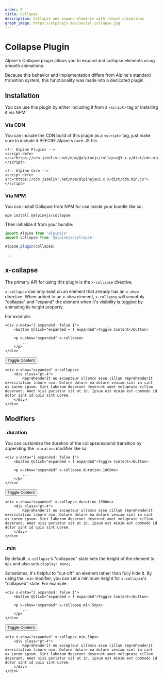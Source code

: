 ```yaml
---
order: 4
title: Collapse
description: Collapse and expand elements with robust animations
graph_image: https://alpinejs.dev/social_collapse.jpg
---
```


# Collapse Plugin

Alpine's Collapse plugin allows you to expand and collapse elements using smooth animations.

Because this behavior and implementation differs from Alpine's standard transition system, this functionality was made into a dedicated plugin.

<a name="installation"></a>

## Installation

You can use this plugin by either including it from a `<script>` tag or installing it via NPM:

### Via CDN

You can include the CDN build of this plugin as a `<script>` tag, just make sure to include it BEFORE Alpine's core JS file.

```alpine
<!-- Alpine Plugins -->
<script defer src="https://cdn.jsdelivr.net/npm/@alpinejs/collapse@3.x.x/dist/cdn.min.js"></script>

<!-- Alpine Core -->
<script defer src="https://cdn.jsdelivr.net/npm/alpinejs@3.x.x/dist/cdn.min.js"></script>
```

### Via NPM

You can install Collapse from NPM for use inside your bundle like so:

```shell
npm install @alpinejs/collapse
```

Then initialize it from your bundle:

```js
import Alpine from 'alpinejs'
import collapse from '@alpinejs/collapse'

Alpine.plugin(collapse)

...
```

<a name="x-collapse"></a>

## x-collapse

The primary API for using this plugin is the `x-collapse` directive.

`x-collapse` can only exist on an element that already has an `x-show` directive. When added to an `x-show` element, `x-collapse` will smoothly "collapse" and "expand" the element when it's visibility is toggled by animating its height property.

For example:

```alpine
<div x-data="{ expanded: false }">
    <button @click="expanded = ! expanded">Toggle Content</button>

    <p x-show="expanded" x-collapse>
        ...
    </p>
</div>
```

<!-- START_VERBATIM -->
<div x-data="{ expanded: false }" class="demo">
    <button @click="expanded = ! expanded">Toggle Content</button>

    <div x-show="expanded" x-collapse>
        <div class="pt-4">
            Reprehenderit eu excepteur ullamco esse cillum reprehenderit exercitation labore non. Dolore dolore ea dolore veniam sint in sint ex Lorem ipsum. Sint laborum deserunt deserunt amet voluptate cillum deserunt. Amet nisi pariatur sit ut id. Ipsum est minim est commodo id dolor sint id quis sint Lorem.
        </div>
    </div>

</div>
<!-- END_VERBATIM -->

<a name="modifiers"></a>

## Modifiers

<a name="dot-duration"></a>

### .duration

You can customize the duration of the collapse/expand transition by appending the `.duration` modifier like so:

```alpine
<div x-data="{ expanded: false }">
    <button @click="expanded = ! expanded">Toggle Content</button>

    <p x-show="expanded" x-collapse.duration.1000ms>
        ...
    </p>
</div>
```

<!-- START_VERBATIM -->
<div x-data="{ expanded: false }" class="demo">
    <button @click="expanded = ! expanded">Toggle Content</button>

    <div x-show="expanded" x-collapse.duration.1000ms>
        <div class="pt-4">
            Reprehenderit eu excepteur ullamco esse cillum reprehenderit exercitation labore non. Dolore dolore ea dolore veniam sint in sint ex Lorem ipsum. Sint laborum deserunt deserunt amet voluptate cillum deserunt. Amet nisi pariatur sit ut id. Ipsum est minim est commodo id dolor sint id quis sint Lorem.
        </div>
    </div>

</div>
<!-- END_VERBATIM -->

<a name="dot-min"></a>

### .min

By default, `x-collapse`'s "collapsed" state sets the height of the element to `0px` and also sets `display: none;`.

Sometimes, it's helpful to "cut-off" an element rather than fully hide it. By using the `.min` modifier, you can set a minimum height for `x-collapse`'s "collapsed" state. For example:

```alpine
<div x-data="{ expanded: false }">
    <button @click="expanded = ! expanded">Toggle Content</button>

    <p x-show="expanded" x-collapse.min.50px>
        ...
    </p>
</div>
```

<!-- START_VERBATIM -->
<div x-data="{ expanded: false }" class="demo">
    <button @click="expanded = ! expanded">Toggle Content</button>

    <div x-show="expanded" x-collapse.min.50px>
        <div class="pt-4">
            Reprehenderit eu excepteur ullamco esse cillum reprehenderit exercitation labore non. Dolore dolore ea dolore veniam sint in sint ex Lorem ipsum. Sint laborum deserunt deserunt amet voluptate cillum deserunt. Amet nisi pariatur sit ut id. Ipsum est minim est commodo id dolor sint id quis sint Lorem.
        </div>
    </div>

</div>
<!-- END_VERBATIM -->
